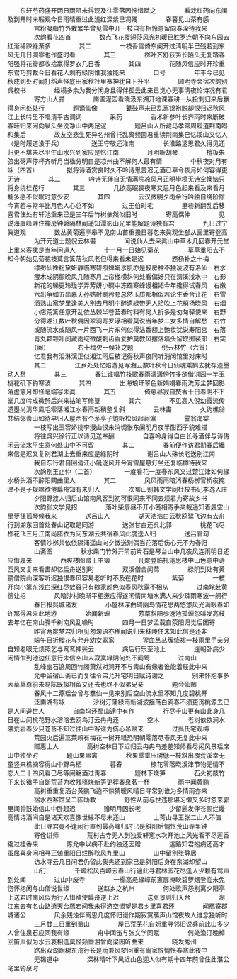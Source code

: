 <!-- { "loadSidebar": true } -->
　　东轩芍药盛开两日雨阻未得观及往零落因惋惜赋之
　　
　　看栽红药向东阑及到开时未暇观今日雨晴重过此浅红深紫已凋残
　　
　　春暮见山茶有感
　　
　　宫粉凝脂竹外栽繁华曾见雪中开一枝自有相怜意留向春深待我来
　　
　　次韵看花四首
　　
　　数点飞花覆短莎风光初暖已胜罗连朝不向东园去红渐稀踈緑渐多
　　
　　其二
　　
　　一枝香雪倚东阑开过淸明半已残若到东风无几日凋零也作盛时看
　　
　　其三
　　
　　桞叶齐舒荻笋长陌头无复踏春阳强将花瓣都收拾赢得罗衣几日香
　　
　　其四
　　
　　花随风信应时开珍重东君巧剪裁今日看花人剩有緑阴惟我独能来
　　
　　口号
　　
　　年丰今已见秋成到处时闻打稻声怪底田家秋社里赛神犹自卜升平
　　
　　圆明寺会宿次韵别呉校书
　　
　　经榻多余为我分闲身且得伴孤云此来已觉心无事淸夜论诗况有君
　　
　　寄方山人彛
　　
　　南圃灌园看晓汲东湖开地课春耕一从投刺归来后赢得身闲处处行
　　
　　题谪仙像
　　
　　鼙鼓声来已乱离锦袍脱却恨归迟秋风江上长吟里不唱淸平古调词
　　
　　采药
　　
　　香术新参叶长齐雨时来斸破春畦归来闲向泉头坐洗净山中两足泥
　　
　　题吕山人所藏马孝常周履道荆南唱和集后
　　
　　故友空悲生死异名州曾托乱离频因君重读荆南集已忆溪山又忆人（是时履道没于兵）
　　
　　送王守敬还淮南
　　
　　长淮路逺思君久得见还归更不堪未尽平生山水兴到家应是忆江南
　　
　　月明听胡琴
　　
　　檀板朱弦出砑声停杯齐听月当楹分明自是凉州曲不解何人最有情
　　
　　中秋夜对月有咏（四首）
　　
　　拟将诗酒赏良时久不吟诗思苦迟无酒已辜今夜月如何容得更无诗
　　
　　其二
　　
　　吟诗无伴自无情满院凉风月正明毕境无诗空懊恼只将身绕桂花行
　　
　　其三
　　
　　几欲高眠畏夜寒又思月色起来看及来看月翻多感不似眠时意少安
　　
　　其四
　　
　　云汉微明夕雨余行吟独自绕阶除今宵若与常年比月色人心总不如
　　
　　过王伯时宅
　　
　　里巷新翻乱后移喜君住处有轩池重来已是三年后竹树依然似旧时
　　
　　寄高偶仲
　　
　　见说海虞峰畔住禅房钟磬隔林闻遥知潭影山光里能解题诗独有君
　　
　　九日过宁眞道观
　　
　　数丛黄菊遍亭皋不见南山首重搔日暮忽来眞观坐郄从画里寄登高
　　
　　为开元道士题倪云林畵
　　
　　闻说仙人去采眞山中草木几回春开元堂上重来客犹是当年问道人
　　
　　十一月一日始见菊花
　　
　　草草重阳去不知今朝始见菊花枝莫言篱落秋风老但得来看未是迟
　　
　　题杨补之十梅
　　
　　缥缈仙姝粉黛妍静临寒碧照婵娟氷肌亦是鲛房种不独凌波有洛仙　右水
　　
　　瘦木成阴颤晚风几随寒月上帘栊横斜何处看偏好只在淸溪浅水中　右影
　　
　　新花的皪更玲珑学弄芳妍小磵中冻蝶寒蜂谩相妬今年纔得试春风　右嫩
　　
　　六出争如五出嘉天孙姑射鬬矜夸总然玉质都相似若论生香合让花　右雪
　　
　　酒熟山家梦里逢美人别去月明中醉遗緑带无人拾吹上花梢扬晓风　右烟
　　
　　小店荒篱任意开乱依丛棘半苍苔春时料有何人折多是匆匆驿使来　右野
　　
　　分得湘江数叶秋偶因翠羽寄罗浮相看莫说当年梦二女多情自解愁　右竹
　　
　　或随流水或随风一片西飞一片东何似得沾香额上艶妆犹说寿阳宫　右落
　　
　　靑丸颗颗叶间藏雨绽微酸刺齿香爱护莫教风摆落墙头留取掷裴郎　右实
　　
　　（阙）
　　
　　右十梅欠一候补之题
　　
　　倪云林竹（六首）
　　
　　忆君我有泪淋漓正似湘江雨后枝记得秋声夜同听消闲馆里对床时
　　
　　其二
　　
　　江乡处处忆陪游见写湘云数叶秋今日仙魂乘鹤去犹存遗墨动人愁
　　
　　其三
　　
　　春江谁唱竹枝歌春雨潇潇傍竹多欲借淇园一竿玉桃花矶下钓寒波
　　
　　其四
　　
　　出海琅玕翠色新娟娟春雨洗芳尘梦回影落虚窻月却怪毫端写未眞
　　
　　其五
　　
　　倚窻昼寂自焚香十日春阴不下堂几度吟成微醉后兴来拈笔写修篁
　　
　　其六
　　
　　不见高人倪幼霞流传遗墨尚淸华鳯毛零落湘江水春雨新稍整复斜
　　
　　云林畵
　　
　　久约樵翁共结邻靑山如待早归人屋西有个茅亭子饱听松风起涧濵
　　
　　霅翁海棠
　　
　　一枝写出玉容娇桃李漫山恨未消惆怅东阑明月夜半酣西子貌难描
　　
　　将往呉兴徐行正以诗见送奉酬
　　
　　自喜吟身得自由长寻酒伴与诗俦闲云流水平生意何处山中不可留
　　
　　其二
　　
　　春前便作访君期春后纔来信是迟又复别君湖上去重来应是緑阴时
　　
　　谢吕山人殊长老送别江南
　　
　　我自东行君自回淸江小艇逐风开今宵雪屋悬灯坐还复临樽待我来
　　
　　次韵别王止仲（二首）
　　
　　一度看花一度春东风又过楚江津如何緑水桥头酒不醉阳闗曲里人
　　
　　其二
　　
　　风风雨雨暗消春杨桞官桥夜掩津不是子规啼欲倦扁舟知有未归人
　　
　　次蜀山别韩文学同杜校书记李逸人庄
　　
　　夕阳野渡人归后山馆南风客到初可恨同来不同去烦君为寄故乡书
　　
　　次韵张文学见招
　　
　　落叶柴扉昼不开小笺相寄手亲裁遥知着屐空山里萝径孤琴候我来
　　
　　送吕山人
　　
　　湖天浩浩白云秋鸥鹭飞边有去舟行到湖东回首处春山记取是同游
　　
　　送张甘白还呉北郭
　　
　　桃花飞尽桞花飞三月江南尚腊衣为问东湖云共宿春风此度送人归
　　
　　送吕管勾
　　
　　客情沙桞共依依隔浦遥山向夕微送别偶当花落后伤心元不为春归
　　
　　山斋图
　　
　　秋水柴门竹外开阶前片石是琴台山中几夜风连雨明日还应借屐来
　　
　　西爽楼图赠王主簿
　　
　　几度登临托逺思楼中山色意中诗西风又复来看畵却忆扁舟送别时
　　
　　双溪僧舍闻莺
　　
　　緑阴到处有黄鹂僧院山深客听迟独恨春风容易老听时不及在花时
　　
　　紫菊
　　
　　一枝开向小篱东浅白深红尽敛容只有魏家颜色似春风秋露不相从
　　
　　过南垞赴黄德让招
　　
　　风暗沙村晚渐平相邀应得遂闲情南塘水满人来少疎雨寒波一舸行
　　
　　春日报呉城诸友
　　
　　小屋林深曲磵幽鸟情花思两悠悠风光满眼春如许那得君来此地游
　　
　　始闻新蝉
　　
　　芳草斜阳歩遶池孤蝉忽叫发高枝去年忆在南山驿千树南风乱噪时
　　
　　四月一日梦孟载自荥阳归觉后因寄
　　
　　昨宵两度梦君归相见匆匆语亦稀闻说归来秣陵住未知此信是还非
　　
　　端午日折榴花与允升幼女鸾鸾
　　
　　猩血丛丛簇绛裙一枝雨里手亲分自知老眼无烦照乞与鸾鸾挿鬓云
　　
　　病后行乐至池上
　　
　　连朝卧病少闲情乍到池边任意行未信空山人寂寞緑阴何处不闻莺
　　
　　过南山
　　
　　乱峰幽石遶周回竹阁萧然对涧开不与靑山有缘者谁能着屐此中来
　　
　　允中留宿山斋已而复往令弟允升宅明日赋诗谢之
　　
　　别来怀抱事多因草草尊前未易陈既拟相留又还去也终不似弟兄亲
　　
　　题会仙图
　　
　　春风十二燕瑶台曾与羣仙一见来别后空山流水里不知几度碧桃开
　　
　　泛南湖有咏
　　
　　沙树汀蒲緑雨新湖波揺荡白鸥春不须更觅桃源去已是人间避世人
　　
　　自南坞还蜀山途中有作
　　
　　行尽千山更有山此身几日在山间桃花野水溶溶去鸥鸟汀云冉冉还
　　
　　空木
　　
　　老树依依涧水隈荒岩春少只苍苔不知过往山中客谁为伤心吊赋来
　　
　　过呉氏宅观梅
　　
　　荒园火后遍蒿莱頼有梅花一树开祗恐明朝零落尽春风无复此中来
　　
　　赠惠上人
　　
　　高树空林日下迟归云冉冉鸟差差知师看尽闲风景瑶席山中独坐时
　　
　　题山果幽禽
　　
　　秋果埀埀压树低一枝斜出覆荒溪幸无童竖来樵摘容得山中野鸟栖
　　
　　暮春
　　
　　楝花零落晓溪津节物无情不恋人二十四风看已尽等闲觞酒过靑春
　　
　　题林下烧笋
　　
　　石火初敲竹下来长镵手自斲荒苔为收残箨烧新笋更荐春泉茗一杯
　　
　　雨中闻黄鹂
　　
　　高树重重复酒台黄鹂飞遶不惊猜暖风晴日寻常到谁为多情雨亦来
　　
　　宿水西客馆呈二陈助教
　　
　　野性从前与世违那堪习懒又多时忽来郭里闻钟鼓始信山中卧起迟
　　
　　赠明月因长老
　　
　　少留髭发伴苍颜烂熳高情诗酒间自是诸天欢喜像世縁不尽未还山
　　
　　上菁山寻王张二山人不值
　　
　　此日寻君竟不逢闲行直到最高峰归时已是斜阳后惆怅荒山寺里钟
　　
　　寄佺讲师
　　
　　荒村古寺无人到独爱轩窻水次开池上风光看不尽莲香纔过桂香来
　　
　　陈允中以病不赴约独还因赠
　　
　　逺路知君抱病还高才虽屈喜身闲相寻正値重阳日烂醉秋风九里山
　　
　　山中留别张静居
　　
　　访水寻云几日闲君仍留此我先还到家已是斜阳后身在东湖却望山
　　
　　山行
　　
　　千嶂松风百嶂云春山行遍此寻君林园花尽逢人少赖有莺声到处闻
　　
　　过山中废寺
　　
　　一榻高悬緑嶂前窻扉掩映碧萝烟登临未免伤怀抱闲与山僧说世缘
　　
　　送赵乡之杭州
　　
　　何处歌声怨别离夕阳亭上送君时南风似为行人惜欲使扁舟逆上迟
　　
　　送张景则归天台
　　
　　淛江东去有名山路遶天台鴈宕间我未得游空惆望是君乡里喜君还
　　
　　闻鴈寄郡城诸公
　　
　　风余残烛伴离思几度怀归谩作期寂寞鴈声山馆夜故人谁念独听时
　　
　　三月廿三日重到蜀山
　　
　　屋已荒芜花自妍重寻邻旧说兵前此山多少人曾住泉石应同我有缘
　　
　　舟中闻笛与张文学同赋
　　
　　何处渔汀晚棹回笛声似为水云哀相逢莫怪频埀泪曾向梁园听曲来
　　
　　晓发秀州
　　
　　路出双湖烟树东舟行长是雨兼风梦回重有离家恨惆怅春寒此夜中
　　
　　无锡道中
　　
　　深林晴叶下风迟山色迎人似有期十四年前曾住此湛公宅里钓泉时
　　
